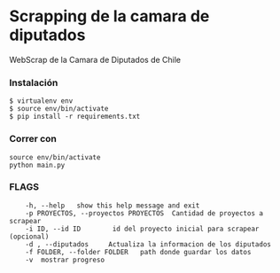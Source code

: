 # Scrapping de la camara de diputados
WebScrap de la Camara de Diputados de Chile

### Instalación
``` 
$ virtualenv env
$ source env/bin/activate 
$ pip install -r requirements.txt
```

### Correr con
```
source env/bin/activate
python main.py 
```


### FLAGS 
```
    -h, --help   show this help message and exit
    -p PROYECTOS, --proyectos PROYECTOS  Cantidad de proyectos a scrapear
    -i ID, --id ID        id del proyecto inicial para scrapear (opcional) 
    -d , --diputados     Actualiza la informacion de los diputados
    -f FOLDER, --folder FOLDER   path donde guardar los datos
    -v  mostrar progreso
```

